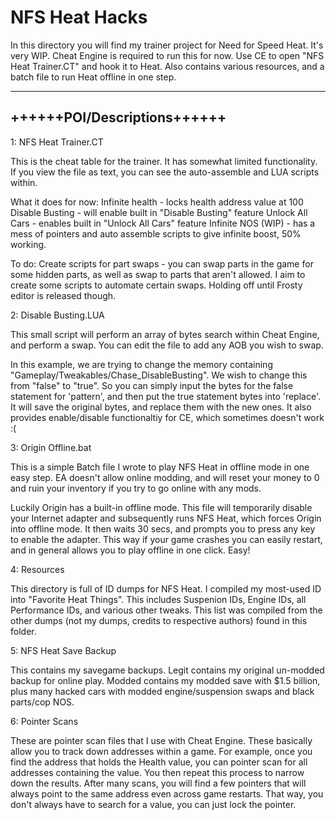 # NFS Heat Hacks

In this directory you will find my trainer project for Need for Speed Heat. It's very WIP.
Cheat Engine is required to run this for now. Use CE to open "NFS Heat Trainer.CT" and hook it to Heat.
Also contains various resources, and a batch file to run Heat offline in one step.

----------------------------
++++++POI/Descriptions++++++
----------------------------

1: NFS Heat Trainer.CT

   This is the cheat table for the trainer. It has somewhat limited functionality.
   If you view the file as text, you can see the auto-assemble and LUA scripts within.
   
   What it does for now: Infinite health - locks health address value at 100
                         Disable Busting - will enable built in "Disable Busting" feature
                         Unlock All Cars - enables built in "Unlock All Cars" feature
                         Infinite NOS (WIP) - has a mess of pointers and auto assemble scripts
                                              to give infinite boost, 50% working.
   
   To do: Create scripts for part swaps - you can swap parts in the game for some hidden parts,
                                          as well as swap to parts that aren't allowed. I aim to 
                                          create some scripts to automate certain swaps. Holding off
                                          until Frosty editor is released though.
                                          
2: Disable Busting.LUA
   
   This small script will perform an array of bytes search within Cheat Engine, and perform a swap. 
   You can edit the file to add any AOB you wish to swap. 
   
   In this example, we are trying to change
   the memory containing "Gameplay/Tweakables/Chase_DisableBusting". We wish to change this from "false"
   to "true". So you can simply input the bytes for the false statement for 'pattern', and then put
   the true statement bytes into 'replace'. It will save the original bytes, and replace them with
   the new ones. It also provides enable/disable functionaltiy for CE, which sometimes doesn't work :(
   
3: Origin Offline.bat

   This is a simple Batch file I wrote to play NFS Heat in offline mode in one easy step. EA doesn't
   allow online modding, and will reset your money to 0 and ruin your inventory if you try to go online
   with any mods. 
   
   Luckily Origin has a built-in offline mode. This file will temporarily disable your Internet adapter
   and subsequently runs NFS Heat, which forces Origin into offline mode. It then waits 30 secs, and prompts
   you to press any key to enable the adapter. This way if your game crashes you can easily restart, and in general
   allows you to play offline in one click. Easy!
   
4: Resources

   This directory is full of ID dumps for NFS Heat. I compiled my most-used ID into "Favorite Heat Things". This includes
   Suspenion IDs, Engine IDs, all Performance IDs, and various other tweaks. This list was compiled from the other dumps
   (not my dumps, credits to respective authors) found in this folder.

5: NFS Heat Save Backup
   
   This contains my savegame backups. Legit contains my original un-modded backup for online play. Modded contains
   my modded save with $1.5 billion, plus many hacked cars with modded engine/suspension swaps and black parts/cop NOS.
   
6: Pointer Scans

   These are pointer scan files that I use with Cheat Engine. These basically allow you to track down addresses within a
   game. For example, once you find the address that holds the Health value, you can pointer scan for all addresses containing
   the value. You then repeat this process to narrow down the results. After many scans, you will find a few pointers that will
   always point to the same address even across game restarts. That way, you don't always have to search for a value, you can
   just lock the pointer.
